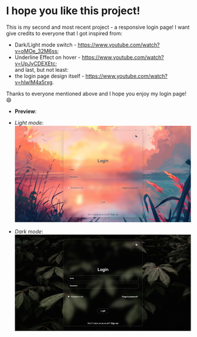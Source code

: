 I hope you like this project!
=
This is my second and most recent project - a responsive login page!
I want give credits to everyone that I got inspired from:
  * Dark/Light mode switch - https://www.youtube.com/watch?v=oMOe_32M6ss;
  * Underline Effect on hover - https://www.youtube.com/watch?v=UpJyCDEXEtc;
</br>and last, but not least:
  * the login page design itself - https://www.youtube.com/watch?v=hlwlM4a5rxg.

Thanks to everyone mentioned above and I hope you enjoy my login page! 😄

* **Preview**:
* *Light mode*:
![Light mode](build/screenshots/lightmode.png)

* *Dark mode*:
![Dark mode](build/screenshots/darkmode.png)

